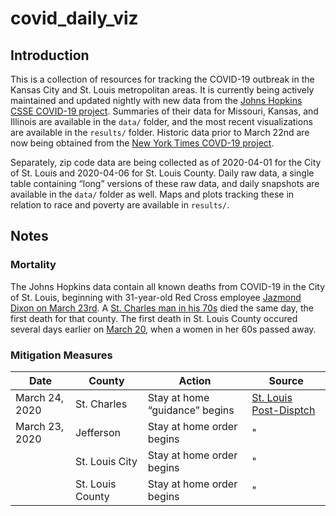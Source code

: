 covid\_daily\_viz
================

## Introduction

This is a collection of resources for tracking the COVID-19 outbreak in
the Kansas City and St. Louis metropolitan areas. It is currently being
actively maintained and updated nightly with new data from the [Johns
Hopkins CSSE COVID-19
project](https://github.com/CSSEGISandData/COVID-19). Summaries of their
data for Missouri, Kansas, and Illinois are available in the `data/`
folder, and the most recent visualizations are available in the
`results/` folder. Historic data prior to March 22nd are now being
obtained from the [New York Times COVD-19
project](https://github.com/nytimes/covid-19-data).

Separately, zip code data are being collected as of 2020-04-01 for the
City of St. Louis and 2020-04-06 for St. Louis County. Daily raw data, a
single table containing “long” versions of these raw data, and daily
snapshots are available in the `data/` folder as well. Maps and plots
tracking these in relation to race and poverty are available in
`results/`.

## Notes

### Mortality

The Johns Hopkins data contain all known deaths from COVID-19 in the
City of St. Louis, beginning with 31-year-old Red Cross employee
[Jazmond Dixon on
March 23rd](https://www.kmov.com/news/jazmond-dixon-city-s-first-covid--death-was-hardworking/article_e1ce066a-6d3a-11ea-9780-cf42a4d49ace.html).
A [St. Charles man in
his 70s](https://www.stltoday.com/news/local/metro/live-stl-area-coronavirus-updates-march-here-s-what-we/article_a286c517-46b2-5ac4-ac65-26ff7756aca1.html)
died the same day, the first death for that county. The first death in
St. Louis County occured several days earlier on
[March 20](https://www.stltoday.com/news/local/metro/live-stl-area-coronavirus-updates-march-here-s-what-we/article_183103d8-d6ed-5f64-8f0d-a990479266b5.html),
when a women in her 60s passed away.

### Mitigation Measures

| Date           | County           | Action                         | Source                                                                                                                                                                       |
| -------------- | ---------------- | ------------------------------ | ---------------------------------------------------------------------------------------------------------------------------------------------------------------------------- |
| March 24, 2020 | St. Charles      | Stay at home “guidance” begins | [St. Louis Post-Disptch](https://www.stltoday.com/news/local/metro/live-stl-area-coronavirus-updates-march-here-s-what-we/article_a286c517-46b2-5ac4-ac65-26ff7756aca1.html) |
| March 23, 2020 | Jefferson        | Stay at home order begins      | "                                                                                                                                                                            |
|                | St. Louis City   | Stay at home order begins      | "                                                                                                                                                                            |
|                | St. Louis County | Stay at home order begins      | "                                                                                                                                                                            |
